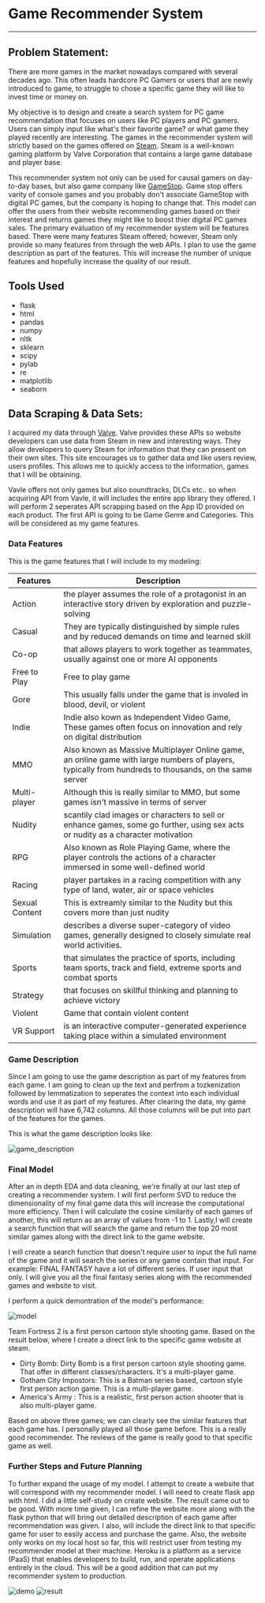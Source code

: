# Game Recommender System
---
## **Problem Statement:**

There are more games in the market nowadays compared with several decades ago. This often leads hardcore PC Gamers or users that are newly introduced to game, to struggle to chose a specific game they will like to invest time or money on. 

My objective is to design and create a search system for PC game recommendation that focuses on users like PC players and PC gamers. Users can simply input like what's their favorite game? or what game they played recently are interesting. The games in the recommender system will strictly based on the games offered on [Steam](https://store.steampowered.com/). Steam is a well-known gaming platform by Valve Corporation that contains a large game database and player base. 

This recommender system not only can be used for causal gamers on day-to-day bases, but also game company like [GameStop](https://www.gamestop.com/?&utm_medium=SDI&utm_campaign=BrandCore&utm_kxconfid=teby7kvd7&gclid=CjwKCAiA7vTiBRAqEiwA4NTO62ZagI6OscrsJzOp2hWxDz1aSfuYKtTUhqJ-rXZJjy0BVfHoYkvB3BoCVAgQAvD_BwE&gclsrc=aw.ds). Game stop offers varity of console games and you probably don't associate GameStop with digital PC games, but the company is hoping to change that. This model can offer the users from their website recommending games based on their interest and returns games they might like to boost thier digital PC games sales. 
The primary evaluation of my recommender system will be features based. There were many features Steam offered; however, Steam only provide so many features from through the web APIs. I plan to use the game description as part of the features. This will increase the number of unique features and hopefully increase the quality of our result.

## **Tools Used**

- flask
- html
- pandas 
- numpy 
- nltk
- sklearn
- scipy
- pylab 
- re
- matplotlib
- seaborn 


## **Data Scraping & Data Sets:**

I acquired my data through [Valve](https://developer.valvesoftware.com/wiki/Main_Page). Valve provides these APIs so website developers can use data from Steam in new and interesting ways. They allow developers to query Steam for information that they can present on their own sites. This site encourages us to gather data and like users review, users profiles. This allows me to quickly access to the information, games that I will be obtaining.

Vavle offers not only games but also soundtracks, DLCs etc.. so when acquiring API from Vavle, it will includes the entire app library they offered. I will perform 2 seperates API scrapping based on the App ID provided on each product. The first API is going  to be Game Genre and Categories. This will be considered as my game features. 

### **Data Features**

This is the game features that I will include to my modeling:

| Features | Description | 
| --- | --- |
| Action | the player assumes the role of a protagonist in an interactive story driven by exploration and puzzle-solving |
| Casual | They are typically distinguished by simple rules and by reduced demands on time and learned skill |
| Co-op | that allows players to work together as teammates, usually against one or more AI opponents |
| Free to Play | Free to play game |
| Gore | This usually falls under the game that is involed in blood, devil, or violent |
| Indie | Indie also kown as Independent Video Game, These games often focus on innovation and rely on digital distribution |
| MMO | Also known as Massive Multiplayer Online game, an online game with large numbers of players, typically from hundreds to thousands, on the same server |
| Multi-player | Although this is really similar to MMO, but some games isn't massive in terms of server |
| Nudity | scantily clad images or characters to sell or enhance games, some go further, using sex acts or nudity as a character motivation |
| RPG | Also known as Role Playing Game, where the player controls the actions of a character immersed in some well-defined world |
| Racing | player partakes in a racing competition with any type of land, water, air or space vehicles |
| Sexual Content | This is extreamly similar to the Nudity but this covers more than just nudity |
| Simulation | describes a diverse super-category of video games, generally designed to closely simulate real world activities. |
| Sports | that simulates the practice of sports, including team sports, track and field, extreme sports and combat sports |
| Strategy | that focuses on skillful thinking and planning to achieve victory |
| Violent | Game that contain violent content |
| VR Support | is an interactive computer-generated experience taking place within a simulated environment |

### **Game Description**

Since I am going to use the game description as part of my features from each game. I am going to clean up the text and perfrom a tozkenization followed by lemmatization to seperates the context into each individual words and use it as part of my features. After clearing the data, my game description will have 6,742 columns. All those columns will be put into part of the features for the games.

This is what the game description looks like:

![game_description](./graph/game_description_demo.png)



### Final Model

After an in depth EDA and data cleaning, we're finally at our last step of creating a recommender system. I will first perform SVD to reduce the dimensionality of my final game data this will increase the computational more efficiency. Then I will calculate the cosine similarity of each games of another, this will return as an array of values from -1 to 1. Lastly,I will create a search function that will search the game and return the top 20 most similar games along with the direct link to the game website.

I will create a search function that doesn't require user to input the full name of the game and it will search the series or any game contain that input. For example: FINAL FANTASY have a lot of different series. If user input that only. I will give you all the final fantasy series along with the recommended games and website to visit.

I perform a quick demontration of the model's performance:

![model](./graph/model.png)


Team Fortress 2 is a first person cartoon style shooting game. Based on the result below, where I create a direct link to the specific game website at steam.

- Dirty Bomb: Dirty Bomb is a first person cartoon style shooting game. That offer in different classes/characters. It's a multi-player game.
- Gotham City Impostors: This is a Batman series based, cartoon style first person action game. This is a multi-player game.
- America's Army : This is a realistic, first person action shooter that is also multi-player game.

Based on above three games; we can clearly see the similar features that each game has. I personally played all those game before. This is a really good recommender. The reviews of the game is really good to that specific game as well.

### Further Steps and Future Planning

To further expand the usage of my model. I attempt to create a website that will correspond with my recommender model. I will need to create flask app with html. I did a little self-study on create website. The result came out to be good. With more time given, I can refine the website more along with the flask python that will bring out  detailed description of each game after recommendation was given. I also, will include the direct link to that specific game for user to easily access and purchase the game. Also, the website only works on my local host so far, this will restrict user from testing my recommender model at their machine. Heroku is a platform as a service (PaaS) that enables developers to build, run, and operate applications entirely in the cloud. This will be a good addition that can put my recommender system to production.

![demo](./graph/demo.png)
![result](./graph/result.png)